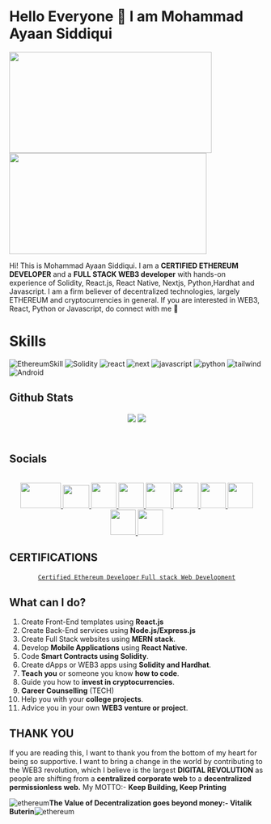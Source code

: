 
# Hello Everyone 👋 I am Mohammad Ayaan Siddiqui
<img align="left" width="400" height="200" src="https://media.giphy.com/media/MagSgolK3ScWvtHAB4/giphy.gif">
<img align="center" width="390" height="200" src="https://media.giphy.com/media/TJUMM58YCL6eyXVJf1/giphy.gif">  
<br/>

Hi! This is Mohammad Ayaan Siddiqui. I am a **CERTIFIED ETHEREUM DEVELOPER** and a **FULL STACK WEB3 developer** with hands-on experience of Solidity, React.js, React Native, Nextjs, Python,Hardhat and Javascript. I am a firm believer of decentralized technologies, largely ETHEREUM and cryptocurrencies in general. If you are interested in WEB3, React, Python or Javascript, do connect with me 🙌

# Skills
![EthereumSkill](https://img.icons8.com/color/100/000000/ethereum.png) ![Solidity](https://img.icons8.com/ios-filled/100/000000/solidity.png) ![react](https://img.icons8.com/office/100/000000/react.png) ![next](https://img.icons8.com/color/100/000000/nextjs.png) ![javascript](https://img.icons8.com/color/100/000000/javascript--v1.png) ![python](https://img.icons8.com/color/100/000000/python--v1.png) ![tailwind](https://img.icons8.com/fluency/100/000000/tailwind_css.png) ![Android](https://img.icons8.com/plasticine/100/000000/android-os.png) 


## Github Stats
<p align="center">
  <img align="center" src="https://github-readme-streak-stats.herokuapp.com/?user=moayaan1911&theme=dark&hide_border=false"/>
  <img align="center" src="https://github-readme-stats.vercel.app/api?username=moayaan1911&theme=dark&show_icons=true"/>
</p>

<br>


## Socials
<p align="center">
  <br>
    <a href="https://linktr.ee/ayaaneth">
    <code><img height="50" width="80" src="https://cdn.dribbble.com/userupload/3007782/file/original-8f257cba713a7493c7fb30c5cbcb9e45.png?compress=1&resize=400x300&vertical=top"></code>
  </a>
  <a href="mailto:ayaangames@gmail.com" target="_blank">
    <code><img height="46" width="52" src="https://img.icons8.com/3d-fluency/100/000000/gmail.png"></code>
  </a>
  <a href="https://twitter.com/usdisshitcoin" target="_blank">
    <code><img height="50" width="50" src="https://img.icons8.com/3d-fluency/100/000000/twitter-circled.png"></code>
  </a>
  <a href="https://www.linkedin.com/in/ayaaneth/" target="_blank">
    <code><img height="50" width="50" src="https://img.icons8.com/3d-fluency/100/000000/linkedin.png"></code>
  </a>
  <a href="https://dev.to/ayaaneth" target="_blank">
    <code><img height="50" width="50" src="https://iconape.com/wp-content/files/hl/53010/svg/devto.svg"></code>
  </a>
  <a href="https://www.instagram.com/moayaan_1911" target="_blank">
    <code><img height="50" width="50" src="http://assets.stickpng.com/images/580b57fcd9996e24bc43c521.png"></code>
  </a>
    <a href="https://wa.me/7388290798?text=Hello%20Ayaan%2C%20I%20wanted%20to%20contact%20you%20regarding%20some%20work%2C%20please%20reply%20when%20you%20are%20free" target="_blank">
    <code><img height="50" width="50" src="https://img.icons8.com/3d-fluency/100/000000/whatsapp.png"></code>
  </a>
      <a href="https://t.me/usdisshitcoin">
    <code><img height="50" width="50" src="https://img.icons8.com/3d-fluency/100/000000/telegram.png"></code>
  </a>
  <a href="https://github.com/moayaan1911">
    <code><img height="50" width="50" src="https://img.icons8.com/3d-fluency/100/000000/github.png"></code>
  </a>
    <a href="https://leetcode.com/moayaan1911">
    <code><img height="50" width="50" src="https://img.icons8.com/external-tal-revivo-shadow-tal-revivo/100/000000/external-level-up-your-coding-skills-and-quickly-land-a-job-logo-shadow-tal-revivo.png"></code>
  </a>
</p>

## CERTIFICATIONS
<p align="center">
      <a href="https://opensea.io/assets/matic/0x112721c13dd721a543a0c805791dceebdbaf308d/124">
    <code>Certified Ethereum Developer</code>
  </a>
        <a href="https://udemy-certificate.s3.amazonaws.com/pdf/UC-55dbea47-ef9f-47d8-b134-e68174a6057c.pdf">
    <code>Full stack Web Development</code>
  </a>
</p>

## What can I do?

 1. Create Front-End templates using **React.js**
 2. Create Back-End services using **Node.js/Express.js**
 3. Create Full Stack websites using **MERN stack**.
 4. Develop **Mobile Applications** using **React Native**.
 5. Code **Smart Contracts using Solidity**.
 6. Create dApps or WEB3 apps using **Solidity and Hardhat**.
 7. **Teach you** or someone you know **how to code**.
 8. Guide you how to **invest in cryptocurrencies**.
 9. **Career Counselling** (TECH)
 10. Help you with your **college projects**.
 11. Advice you in your own **WEB3 venture or project**. 

## THANK YOU
If you are reading this, I want to thank you from the bottom of my heart for being so supportive. I want to bring a change in the world by contributing to the WEB3 revolution, which I believe is the largest **DIGITAL REVOLUTION** as people are shifting from a **centralized corporate web** to a **decentralized permissionless web.** 
My MOTTO:- **Keep Building, Keep Printing** 

![ethereum](https://img.icons8.com/color/25/000000/ethereum.png)**The Value of Decentralization goes beyond money:- Vitalik Buterin**![ethereum](https://img.icons8.com/color/25/000000/ethereum.png)
